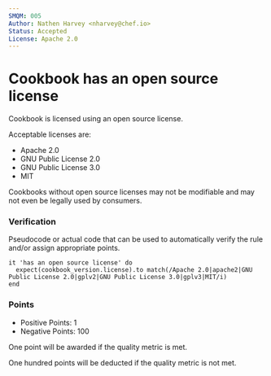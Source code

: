 ```yaml
---
SMQM: 005
Author: Nathen Harvey <nharvey@chef.io>
Status: Accepted
License: Apache 2.0
---
```


# Cookbook has an open source license

Cookbook is licensed using an open source license.

Acceptable licenses are:

* Apache 2.0
* GNU Public License 2.0
* GNU Public License 3.0
* MIT

Cookbooks without open source licenses may not be modifiable and may not even be legally used by consumers.

### Verification

Pseudocode or actual code that can be used to automatically verify the rule and/or assign appropriate points.

    it 'has an open source license' do
      expect(cookbook_version.license).to match(/Apache 2.0|apache2|GNU Public License 2.0|gplv2|GNU Public License 3.0|gplv3|MIT/i)
    end

### Points

* Positive Points:  1
* Negative Points: 100

One point will be awarded if the quality metric is met.

One hundred points will be deducted if the quality metric is not met.
